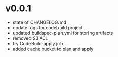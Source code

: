 # v0.0.1

* state of CHANGELOG.md
* update logs for codebuild project
* updated buildspec-plan.yml for storing artifacts
* removed S3 ACL
* try CodeBuild-apply job
* added cache bucket to plan and apply
